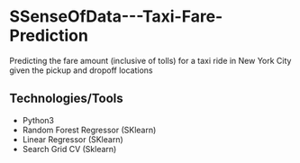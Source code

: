 # SSenseOfData---Taxi-Fare-Prediction
Predicting the fare amount (inclusive of tolls) for a taxi ride in New York City given the pickup and dropoff locations

## Technologies/Tools
- Python3
- Random Forest Regressor (SKlearn)
- Linear Regressor (SKlearn)
- Search Grid CV (Sklearn)
